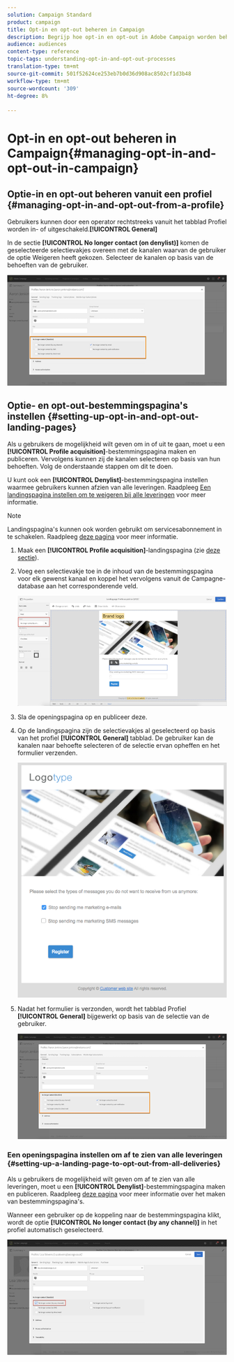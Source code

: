 ```yaml
---
solution: Campaign Standard
product: campaign
title: Opt-in en opt-out beheren in Campaign
description: Begrijp hoe opt-in en opt-out in Adobe Campaign worden beheerd.
audience: audiences
content-type: reference
topic-tags: understanding-opt-in-and-opt-out-processes
translation-type: tm+mt
source-git-commit: 501f52624ce253eb7b0d36d908ac8502cf1d3b48
workflow-type: tm+mt
source-wordcount: '309'
ht-degree: 8%

---
```



# Opt-in en opt-out beheren in Campaign{#managing-opt-in-and-opt-out-in-campaign}

## Optie-in en opt-out beheren vanuit een profiel {#managing-opt-in-and-opt-out-from-a-profile}

Gebruikers kunnen door een operator rechtstreeks vanuit het tabblad Profiel worden in- of uitgeschakeld.**[!UICONTROL General]**

In de sectie **[!UICONTROL No longer contact (on denylist)]** komen de geselecteerde selectievakjes overeen met de kanalen waarvan de gebruiker de optie Weigeren heeft gekozen. Selecteer de kanalen op basis van de behoeften van de gebruiker.

![](assets/optin_landingpage_3.png)

## Optie- en opt-out-bestemmingspagina&#39;s instellen {#setting-up-opt-in-and-opt-out-landing-pages}

Als u gebruikers de mogelijkheid wilt geven om in of uit te gaan, moet u een **[!UICONTROL Profile acquisition]**-bestemmingspagina maken en publiceren. Vervolgens kunnen zij de kanalen selecteren op basis van hun behoeften. Volg de onderstaande stappen om dit te doen.

U kunt ook een **[!UICONTROL Denylist]**-bestemmingspagina instellen waarmee gebruikers kunnen afzien van alle leveringen. Raadpleeg [Een landingspagina instellen om te weigeren bij alle leveringen](#setting-up-a-landing-page-to-opt-out-from-all-deliveries) voor meer informatie.

>[!NOTE]
>
>Landingspagina&#39;s kunnen ook worden gebruikt om servicesabonnement in te schakelen. Raadpleeg [deze pagina](../../channels/using/configuring-landing-page.md#linking-a-landing-page-to-a-service) voor meer informatie.

1. Maak een **[!UICONTROL Profile acquisition]**-landingspagina (zie [deze sectie](../../channels/using/getting-started-with-landing-pages.md)).
1. Voeg een selectievakje toe in de inhoud van de bestemmingspagina voor elk gewenst kanaal en koppel het vervolgens vanuit de Campagne-database aan het corresponderende veld.

   ![](assets/optin_landingpage_1.png)

1. Sla de openingspagina op en publiceer deze.
1. Op de landingspagina zijn de selectievakjes al geselecteerd op basis van het profiel **[!UICONTROL General]** tabblad. De gebruiker kan de kanalen naar behoefte selecteren of de selectie ervan opheffen en het formulier verzenden.

   ![](assets/optin_landingpage_2.png)

1. Nadat het formulier is verzonden, wordt het tabblad Profiel **[!UICONTROL General]** bijgewerkt op basis van de selectie van de gebruiker.

   ![](assets/optin_landingpage_3.png)

### Een openingspagina instellen om af te zien van alle leveringen {#setting-up-a-landing-page-to-opt-out-from-all-deliveries}

Als u gebruikers de mogelijkheid wilt geven om af te zien van alle leveringen, moet u een **[!UICONTROL Denylist]**-bestemmingspagina maken en publiceren. Raadpleeg [deze pagina](../../channels/using/getting-started-with-landing-pages.md) voor meer informatie over het maken van bestemmingspagina&#39;s.

Wanneer een gebruiker op de koppeling naar de bestemmingspagina klikt, wordt de optie **[!UICONTROL No longer contact (by any channel)]** in het profiel automatisch geselecteerd.

![](assets/blocklisting_allchannels.png)

